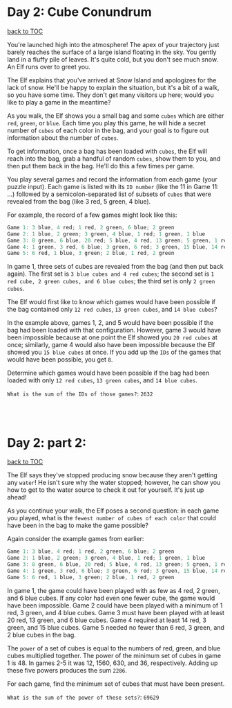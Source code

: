 # Day 2: Cube Conundrum
[back to TOC](../../README.md#2023-table-of-contents)

You're launched high into the atmosphere! The apex of your trajectory just barely reaches the surface of a large island floating in the sky. You gently land in a fluffy pile of leaves. It's quite cold, but you don't see much snow. An Elf runs over to greet you.

The Elf explains that you've arrived at Snow Island and apologizes for the lack of snow. He'll be happy to explain the situation, but it's a bit of a walk, so you have some time. They don't get many visitors up here; would you like to play a game in the meantime?

As you walk, the Elf shows you a small bag and some `cubes` which are either `red`, `green`, or `blue`. Each time you play this game, he will hide a secret number of `cubes` of each color in the bag, and your goal is to figure out information about the number of `cubes`.

To get information, once a bag has been loaded with `cubes`, the Elf will reach into the bag, grab a handful of random `cubes`, show them to you, and then put them back in the bag. He'll do this a few times per game.

You play several games and record the information from each game (your puzzle input). Each game is listed with its `ID number` (like the 11 in Game 11: ...) followed by a semicolon-separated list of subsets of `cubes` that were revealed from the bag (like 3 red, 5 green, 4 blue).

For example, the record of a few games might look like this:

```go
Game 1: 3 blue, 4 red; 1 red, 2 green, 6 blue; 2 green
Game 2: 1 blue, 2 green; 3 green, 4 blue, 1 red; 1 green, 1 blue
Game 3: 8 green, 6 blue, 20 red; 5 blue, 4 red, 13 green; 5 green, 1 red
Game 4: 1 green, 3 red, 6 blue; 3 green, 6 red; 3 green, 15 blue, 14 red
Game 5: 6 red, 1 blue, 3 green; 2 blue, 1 red, 2 green
```

In game 1, three sets of cubes are revealed from the bag (and then put back again). The first set is `3 blue cubes and 4 red cubes`; the second set is `1 red cube, 2 green cubes, and 6 blue cubes`; the third set is only `2 green cubes`.

The Elf would first like to know which games would have been possible if the bag contained only `12 red cubes`, `13 green cubes`, and `14 blue cubes`?

In the example above, games 1, 2, and 5 would have been possible if the bag had been loaded with that configuration. However, game 3 would have been impossible because at one point the Elf showed you `20 red cubes` at once; similarly, game 4 would also have been impossible because the Elf showed you `15 blue cubes` at once. If you add up the `IDs` of the games that would have been possible, you get `8`.

Determine which games would have been possible if the bag had been loaded with only `12 red cubes`, `13 green cubes`, and `14 blue cubes`.

`What is the sum of the IDs of those games?`: `2632`

<br><br>

# Day 2: part 2:
[back to TOC](../../README.md#2023-table-of-contents)

The Elf says they've stopped producing snow because they aren't getting any `water`! He isn't sure why the water stopped; however, he can show you how to get to the water source to check it out for yourself. It's just up ahead!

As you continue your walk, the Elf poses a second question: in each game you played, what is the `fewest number of cubes of each color` that could have been in the bag to make the game possible?

Again consider the example games from earlier:

```go
Game 1: 3 blue, 4 red; 1 red, 2 green, 6 blue; 2 green
Game 2: 1 blue, 2 green; 3 green, 4 blue, 1 red; 1 green, 1 blue
Game 3: 8 green, 6 blue, 20 red; 5 blue, 4 red, 13 green; 5 green, 1 red
Game 4: 1 green, 3 red, 6 blue; 3 green, 6 red; 3 green, 15 blue, 14 red
Game 5: 6 red, 1 blue, 3 green; 2 blue, 1 red, 2 green
```

In game 1, the game could have been played with as few as 4 red, 2 green, and 6 blue cubes. If any color had even one fewer cube, the game would have been impossible.
Game 2 could have been played with a minimum of 1 red, 3 green, and 4 blue cubes.
Game 3 must have been played with at least 20 red, 13 green, and 6 blue cubes.
Game 4 required at least 14 red, 3 green, and 15 blue cubes.
Game 5 needed no fewer than 6 red, 3 green, and 2 blue cubes in the bag.

The `power` of a set of cubes is equal to the numbers of red, green, and blue cubes multiplied together. The power of the minimum set of cubes in game 1 is 48. In games 2-5 it was 12, 1560, 630, and 36, respectively. Adding up these five powers produces the sum `2286`.

For each game, find the minimum set of cubes that must have been present.

`What is the sum of the power of these sets?`: `69629`